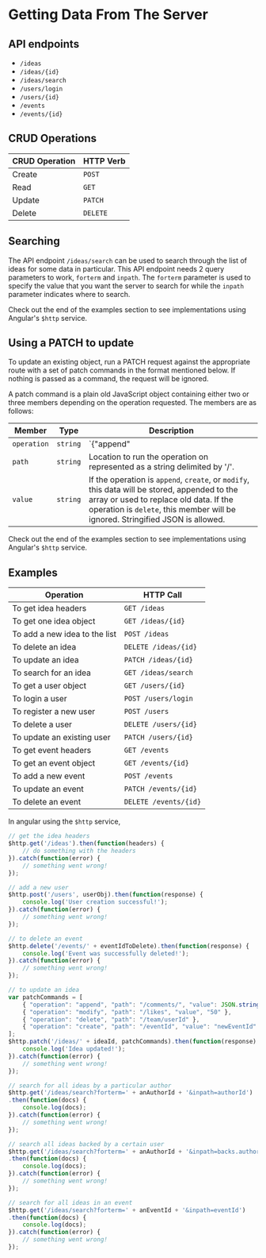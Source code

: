 # Getting Data From The Server

## API endpoints

* `/ideas`
* `/ideas/{id}`
* `/ideas/search`
* `/users/login`
* `/users/{id}`
* `/events`
* `/events/{id}`

## CRUD Operations

| CRUD Operation | HTTP Verb |
|----------------|-----------|
| Create         | `POST`    |
| Read           | `GET`     |
| Update         | `PATCH`   |
| Delete         | `DELETE`  |

## Searching

The API endpoint `/ideas/search` can be used to search through the list of ideas for some data in particular. This API endpoint needs 2 query parameters to work, `forterm` and `inpath`. The `forterm` parameter is used to specify the value that you want the server to search for while the `inpath` parameter indicates where to search. 

Check out the end of the examples section to see implementations using Angular's `$http` service. 

## Using a PATCH to update

To update an existing object, run a PATCH request against the appropriate route with a set of patch commands in the format mentioned below. If nothing is passed as a command, the request will be ignored.

A patch command is a plain old JavaScript object containing either two or three members depending on the operation requested. The members are as follows:


| Member      | Type     | Description                                                                                                                                                                                                                                                                                    |
|-------------|----------|------------------------------------------------------------------------------------------------------------------------------------------------------------------------------------------------------------------------------------------------------------------------------------------------|
| `operation` | `string` | `{"append"|"create"|"delete"|"modify"}` - This member specifies the operation to run. Append adds to an array, create will add the `path` and the `value` under the given id, delete with remove the provided `path` and modify will reassign the data at the `path` to the `value` passed in. |
| `path`      | `string` | Location to run the operation on represented as a string delimited by '/'.                                                                                                                                                                                                                     |
| `value`     | `string` | If the operation is `append`, `create`, or `modify`, this data will be stored, appended to the array or used to replace old data. If the operation is `delete`, this member will be ignored. Stringified JSON is allowed.                                                                      |

Check out the end of the examples section to see implementations using Angular's `$http` service. 

## Examples

| Operation                      | HTTP Call             |
|--------------------------------|-----------------------|
| To get idea headers            | `GET /ideas`          |
| To get one idea object         | `GET /ideas/{id}`     |
| To add a new idea to the list  | `POST /ideas`         |
| To delete an idea              | `DELETE /ideas/{id}`  |
| To update an idea              | `PATCH /ideas/{id}`   |
| To search for an idea          | `GET /ideas/search`   |
| To get a user object           | `GET /users/{id}`     |
| To login a user                | `POST /users/login`   |
| To register a new user         | `POST /users`         |
| To delete a user               | `DELETE /users/{id}`  |
| To update an existing user     | `PATCH /users/{id}`   |
| To get event headers           | `GET /events`         |
| To get an event object         | `GET /events/{id}`    |
| To add a new event             | `POST /events`        |
| To update an event             | `PATCH /events/{id}`  |
| To delete an event             | `DELETE /events/{id}` |

In angular using the `$http` service,

```javascript
// get the idea headers
$http.get('/ideas').then(function(headers) {
    // do something with the headers
}).catch(function(error) {
    // something went wrong!
});

// add a new user 
$http.post('/users', userObj).then(function(response) {
    console.log('User creation successful!');
}).catch(function(error) {
    // something went wrong!
});

// to delete an event
$http.delete('/events/' + eventIdToDelete).then(function(response) {
    console.log('Event was successfully deleted!');
}).catch(function(error) {
    // something went wrong!
});

// to update an idea
var patchCommands = [
    { "operation": "append", "path": "/comments/", "value": JSON.stringify(newCommentObj) },
    { "operation": "modify", "path": "/likes", "value", "50" },
    { "operation": "delete", "path": "/team/userId" },
    { "operation": "create", "path": "/eventId", "value": "newEventId" }
];
$http.patch('/ideas/' + ideaId, patchCommands).then(function(response) {
    console.log('Idea updated!');
}).catch(function(error) {
    // something went wrong!
});

// search for all ideas by a particular author
$http.get('/ideas/search?forterm=' + anAuthorId + '&inpath=authorId')
.then(function(docs) {
    console.log(docs);
}).catch(function(error) {
    // something went wrong!
});

// search all ideas backed by a certain user
$http.get('/ideas/search?forterm=' + anAuthorId + '&inpath=backs.authorId')
.then(function(docs) {
    console.log(docs);
}).catch(function(error) {
    // something went wrong!
});

// search for all ideas in an event
$http.get('/ideas/search?forterm=' + anEventId + '&inpath=eventId')
.then(function(docs) {
    console.log(docs);
}).catch(function(error) {
    // something went wrong!
});

```